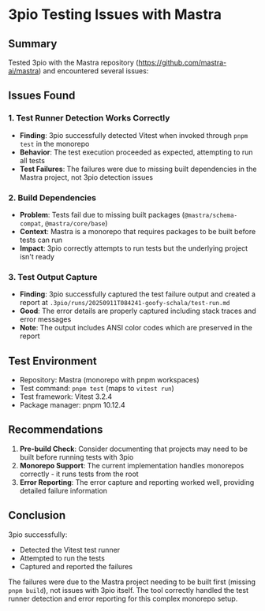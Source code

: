 # 3pio Testing Issues with Mastra

## Summary

Tested 3pio with the Mastra repository (https://github.com/mastra-ai/mastra) and encountered several issues:

## Issues Found

### 1. Test Runner Detection Works Correctly
- **Finding**: 3pio successfully detected Vitest when invoked through `pnpm test` in the monorepo
- **Behavior**: The test execution proceeded as expected, attempting to run all tests
- **Test Failures**: The failures were due to missing built dependencies in the Mastra project, not 3pio detection issues

### 2. Build Dependencies
- **Problem**: Tests fail due to missing built packages (`@mastra/schema-compat`, `@mastra/core/base`)
- **Context**: Mastra is a monorepo that requires packages to be built before tests can run
- **Impact**: 3pio correctly attempts to run tests but the underlying project isn't ready

### 3. Test Output Capture
- **Finding**: 3pio successfully captured the test failure output and created a report at `.3pio/runs/20250911T084241-goofy-schala/test-run.md`
- **Good**: The error details are properly captured including stack traces and error messages
- **Note**: The output includes ANSI color codes which are preserved in the report

## Test Environment

- Repository: Mastra (monorepo with pnpm workspaces)
- Test command: `pnpm test` (maps to `vitest run`)
- Test framework: Vitest 3.2.4
- Package manager: pnpm 10.12.4

## Recommendations

1. **Pre-build Check**: Consider documenting that projects may need to be built before running tests with 3pio
2. **Monorepo Support**: The current implementation handles monorepos correctly - it runs tests from the root
3. **Error Reporting**: The error capture and reporting worked well, providing detailed failure information

## Conclusion

3pio successfully:
- Detected the Vitest test runner
- Attempted to run the tests
- Captured and reported the failures

The failures were due to the Mastra project needing to be built first (missing `pnpm build`), not issues with 3pio itself. The tool correctly handled the test runner detection and error reporting for this complex monorepo setup.